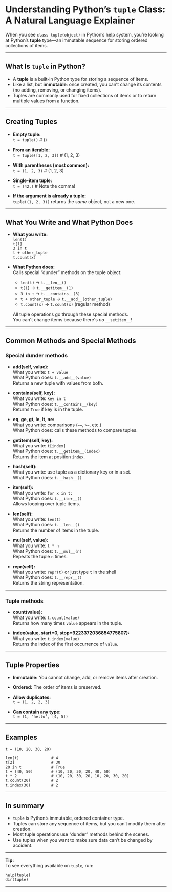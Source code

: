 # Understanding Python’s `tuple` Class: A Natural Language Explainer

When you see `class tuple(object)` in Python’s help system, you’re looking at Python’s **tuple** type—an immutable sequence for storing ordered collections of items.

---

## What Is `tuple` in Python?

- A **tuple** is a built-in Python type for storing a sequence of items.
- Like a list, but **immutable**: once created, you can’t change its contents (no adding, removing, or changing items).
- Tuples are commonly used for fixed collections of items or to return multiple values from a function.

---

## Creating Tuples

- **Empty tuple:**  
      `t = tuple()`         # ()

- **From an iterable:**  
      `t = tuple([1, 2, 3])`     # (1, 2, 3)

- **With parentheses (most common):**  
      `t = (1, 2, 3)`            # (1, 2, 3)

- **Single-item tuple:**  
      `t = (42,)`                # Note the comma!

- **If the argument is already a tuple:**  
      `tuple((1, 2, 3))` returns the *same* object, not a new one.

---

## What You Write and What Python Does

- **What you write:**  
    `len(t)`  
    `t[1]`  
    `3 in t`  
    `t + other_tuple`  
    `t.count(x)`

- **What Python does:**  
    Calls special “dunder” methods on the tuple object:
    - `len(t)` → `t.__len__()`
    - `t[1]` → `t.__getitem__(1)`
    - `3 in t` → `t.__contains__(3)`
    - `t + other_tuple` → `t.__add__(other_tuple)`
    - `t.count(x)` → `t.count(x)` (regular method)

    All tuple operations go through these special methods.  
    You can't change items because there's *no* `__setitem__`!

---

## Common Methods and Special Methods

### Special dunder methods

- **__add__(self, value):**  
      What you write: `t + value`  
      What Python does: `t.__add__(value)`  
      Returns a new tuple with values from both.

- **__contains__(self, key):**  
      What you write: `key in t`  
      What Python does: `t.__contains__(key)`  
      Returns `True` if key is in the tuple.

- **__eq__, __ge__, __gt__, __le__, __lt__, __ne__:**  
      What you write: comparisons (`==`, `>=`, etc.)  
      What Python does: calls these methods to compare tuples.

- **__getitem__(self, key):**  
      What you write: `t[index]`  
      What Python does: `t.__getitem__(index)`  
      Returns the item at position `index`.

- **__hash__(self):**  
      What you write: use tuple as a dictionary key or in a set.  
      What Python does: `t.__hash__()`

- **__iter__(self):**  
      What you write: `for x in t:`  
      What Python does: `t.__iter__()`  
      Allows looping over tuple items.

- **__len__(self):**  
      What you write: `len(t)`  
      What Python does: `t.__len__()`  
      Returns the number of items in the tuple.

- **__mul__(self, value):**  
      What you write: `t * n`  
      What Python does: `t.__mul__(n)`  
      Repeats the tuple `n` times.

- **__repr__(self):**  
      What you write: `repr(t)` or just type `t` in the shell  
      What Python does: `t.__repr__()`  
      Returns the string representation.

---

### Tuple methods

- **count(value):**  
      What you write: `t.count(value)`  
      Returns how many times `value` appears in the tuple.

- **index(value, start=0, stop=9223372036854775807):**  
      What you write: `t.index(value)`  
      Returns the index of the first occurrence of `value`.

---

## Tuple Properties

- **Immutable:** You cannot change, add, or remove items after creation.
- **Ordered:** The order of items is preserved.
- **Allow duplicates:**  
      `t = (1, 2, 2, 3)`

- **Can contain any type:**  
      `t = (1, "hello", [4, 5])`

---

## Examples

    t = (10, 20, 30, 20)

    len(t)              # 4
    t[2]                # 30
    20 in t             # True
    t + (40, 50)        # (10, 20, 30, 20, 40, 50)
    t * 2               # (10, 20, 30, 20, 10, 20, 30, 20)
    t.count(20)         # 2
    t.index(30)         # 2

---

## In summary

- `tuple` is Python’s immutable, ordered container type.
- Tuples can store any sequence of items, but you can’t modify them after creation.
- Most tuple operations use “dunder” methods behind the scenes.
- Use tuples when you want to make sure data can’t be changed by accident.

---

**Tip:**  
To see everything available on `tuple`, run:

    help(tuple)
    dir(tuple)

---
